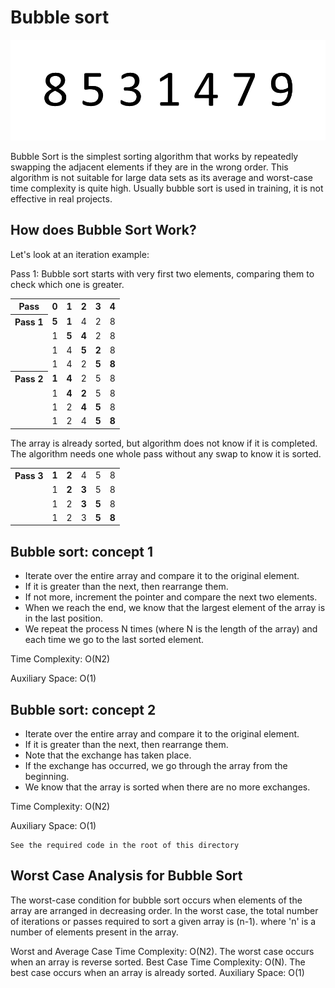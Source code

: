 # Bubble sort

<div>
  <img src="https://github.com/iamlorddop/sorting-methods/blob/main/assets/img/bubble-sort.gif" alt="bubble-sort.gif">
</div>

Bubble Sort is the simplest sorting algorithm that works by repeatedly swapping the adjacent elements if they are in the wrong order. This algorithm is not suitable for large data sets as its average and worst-case time complexity is quite high. Usually bubble sort is used in training, it is not effective in real projects.

## How does Bubble Sort Work?

Let's look at an iteration example:

Pass 1: Bubble sort starts with very first two elements, comparing them to check which one is greater.

<table>
    <tr>
        <th>Pass</th>
        <th>0</th>
        <th>1</th>
        <th>2</th>
        <th>3</th>
        <th>4</th>
    </tr>
    <tr>
        <th>Pass 1</th>
        <td><b>5</b></td>
        <td><b>1</b></td>
        <td>4</td>
        <td>2</td>
        <td>8</td>
    </tr>
    <tr>
        <td><span></span></td>
        <td>1</td>
        <td><b>5</b></td>
        <td><b>4</b></td>
        <td>2</td>
        <td>8</td>
    </tr>
    <tr>
        <td><span></span></td>
        <td>1</td>
        <td>4</td>
        <td><b>5</b></td>
        <td><b>2</b></td>
        <td>8</td>
    </tr>
    <tr>
        <td><span></span></td>
        <td>1</td>
        <td>4</td>
        <td>2</td>
        <td><b>5</b></td>
        <td><b>8</b></td>
    </tr>
    <tr>
        <th>Pass 2</th>
        <td><b>1</b></td>
        <td><b>4</b></td>
        <td>2</td>
        <td>5</td>
        <td>8</td>
    </tr>
    <tr>
        <td><span></span></td>
        <td>1</td>
        <td><b>4</b></td>
        <td><b>2</b></td>
        <td>5</td>
        <td>8</td>
    </tr>
    <tr>
        <td><span></span></td>
        <td>1</td>
        <td>2</td>
        <td><b>4</b></td>
        <td><b>5</b></td>
        <td>8</td>
    </tr>
    <tr>
        <td><span></span></td>
        <td>1</td>
        <td>2</td>
        <td>4</td>
        <td><b>5</b></td>
        <td><b>8</b></td>
    </tr>
</table>

The array is already sorted, but algorithm does not know if it is completed. <br>The algorithm needs one whole pass without any swap to know it is sorted.

<table>
    <tr>
        <th>Pass 3</th>
        <td><b>1</b></td>
        <td><b>2</b></td>
        <td>4</td>
        <td>5</td>
        <td>8</td>
    </tr>
    <tr>
        <td><span></span></td>
        <td>1</td>
        <td><b>2</b></td>
        <td><b>3</b></td>
        <td>5</td>
        <td>8</td>
    </tr>
    <tr>
        <td><span></span></td>
        <td>1</td>
        <td>2</td>
        <td><b>3</b></td>
        <td><b>5</b></td>
        <td>8</td>
    </tr>
    <tr>
        <td><span></span></td>
        <td>1</td>
        <td>2</td>
        <td>3</td>
        <td><b>5</b></td>
        <td><b>8</b></td>
    </tr>
</table>

## Bubble sort: concept 1

- Iterate over the entire array and compare it to the original element.
- If it is greater than the next, then rearrange them.
- If not more, increment the pointer and compare the next two elements.
- When we reach the end, we know that the largest element of the array is in the last position.
- We repeat the process N times (where N is the length of the array) and each time we go to the last sorted element.

Time Complexity: O(N2)

Auxiliary Space: O(1) 

## Bubble sort: concept 2

- Iterate over the entire array and compare it to the original element.
- If it is greater than the next, then rearrange them.
- Note that the exchange has taken place.
- If the exchange has occurred, we go through the array from the beginning.
- We know that the array is sorted when there are no more exchanges.

Time Complexity: O(N2)

Auxiliary Space: O(1) 

```
See the required code in the root of this directory
```

## Worst Case Analysis for Bubble Sort

The worst-case condition for bubble sort occurs when elements of the array are arranged in decreasing order.
In the worst case, the total number of iterations or passes required to sort a given array is (n-1). where 'n' is a number of elements present in the array.

Worst and Average Case Time Complexity: O(N2). The worst case occurs when an array is reverse sorted.
Best Case Time Complexity: O(N). The best case occurs when an array is already sorted.
Auxiliary Space: O(1)
